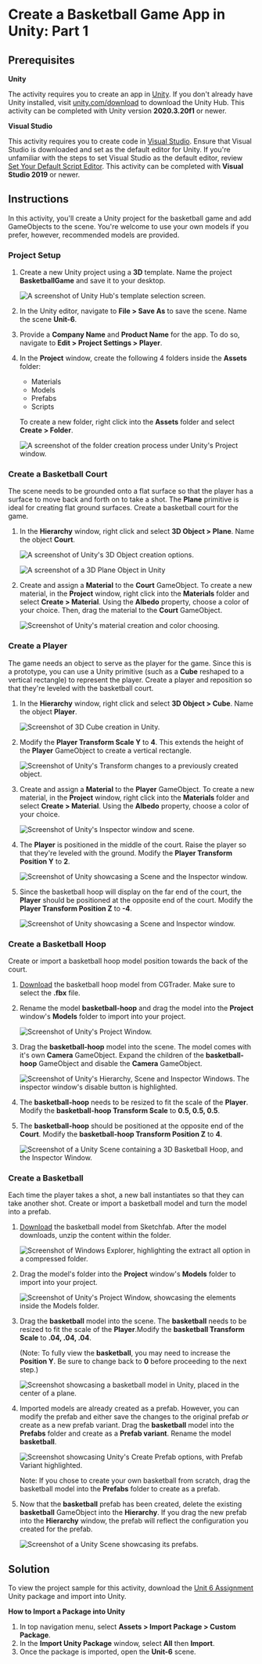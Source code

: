 # Create a Basketball Game App in Unity: Part 1

## Prerequisites

**Unity**

The activity requires you to create an app in [Unity](https://unity.com/). If you don't already have Unity installed, visit [unity.com/download](https://unity.com/download) to download the Unity Hub. This activity can be completed with Unity version **2020.3.20f1** or newer.

**Visual Studio**

This activity requires you to create code in [Visual Studio](https://visualstudio.microsoft.com/downloads/). Ensure that Visual Studio is downloaded and set as the default editor for Unity. If you're unfamiliar with the steps to set Visual Studio as the default editor, review [Set Your Default Script Editor](https://learn.unity.com/tutorial/set-your-default-script-editor-ide#612f3e91edbc2a1b4b4418ee). This activity can be completed with **Visual Studio 2019** or newer.

## Instructions

In this activity, you'll create a Unity project for the basketball game and add GameObjects to the scene. You're welcome to use your own models if you prefer, however, recommended models are provided.

### Project Setup

1. Create a new Unity project using a **3D** template. Name the project **BasketballGame** and save it to your desktop.

    ![A screenshot of Unity Hub's template selection screen.](../images/step-1.png)

1. In the Unity editor, navigate to **File > Save As** to save the scene. Name the scene **Unit-6**.
1. Provide a **Company Name** and **Product Name** for the app. To do so, navigate to **Edit > Project Settings > Player**.
1. In the **Project** window, create the following 4 folders inside the **Assets** folder:
    - Materials
    - Models
    - Prefabs
    - Scripts

    To create a new folder, right click into the **Assets** folder and select **Create > Folder**.

    ![A screenshot of the folder creation process under Unity's Project window.](../images/step-4.png)

### Create a Basketball Court

The scene needs to be grounded onto a flat surface so that the player has a surface to move back and forth on to take a shot. The **Plane** primitive is ideal for creating flat ground surfaces. Create a basketball court for the game.

1. In the **Hierarchy** window, right click and select **3D Object > Plane**. Name the object **Court**.

    ![A screenshot of Unity's 3D Object creation options.](../images/create-court.png)

    ![A screenshot of a 3D Plane Object in Unity](../images/create-court-2.png)

1. Create and assign a **Material** to the **Court** GameObject. To create a new material, in the **Project** window, right click into the **Materials** folder and select **Create > Material**. Using the **Albedo** property, choose a color of your choice. Then, drag the material to the **Court** GameObject.

    ![Screenshot of Unity's material creation and color choosing.](../images/create-court-material.png)

### Create a Player

The game needs an object to serve as the player for the game. Since this is a prototype, you can use a Unity primitive (such as a **Cube** reshaped to a vertical rectangle) to represent the player. Create a player and reposition so that they're leveled with the basketball court.

1. In the **Hierarchy** window, right click and select **3D Object > Cube**. Name the object **Player**.

    ![Screenshot of 3D Cube creation in Unity.](../images/create-player.png)

1. Modify the **Player Transform Scale Y** to **4**. This extends the height of the **Player** GameObject to create a vertical rectangle.

    ![Screenshot of Unity's Transform changes to a previously created object.](../images/player-transform.png)

1. Create and assign a **Material** to the **Player** GameObject. To create a new material, in the **Project** window, right click into the **Materials** folder and select **Create > Material**. Using the **Albedo** property, choose a color of your choice.

    ![Screenshot of Unity's Inspector window and scene.](../images/player-material.png)

1. The **Player** is positioned in the middle of the court. Raise the player so that they're leveled with the ground. Modify the **Player Transform Position Y** to **2**.

    ![Screenshot of Unity showcasing a Scene and the Inspector window.](../images/player-transform-2.png)

1. Since the basketball hoop will display on the far end of the court, the **Player** should be positioned at the opposite end of the court. Modify the **Player Transform Position Z** to **-4**.

    ![Screenshot of Unity showcasing a Scene and Inspector window.](../images/player-transform-3.jpg)

### Create a Basketball Hoop

Create or import a basketball hoop model position towards the back of the court.

1. [Download](https://www.cgtrader.com/free-3d-models/sports/equipment/basket-ball-hoop-cde8ef2d-fe2c-49db-962f-bd79d410c299) the basketball hoop model from CGTrader. Make sure to select the **.fbx** file.

1. Rename the model **basketball-hoop** and drag the model into the **Project** window's **Models** folder to import into your project.

    ![Screenshot of Unity's Project Window.](../images/hoop-model-import.jpg)

1. Drag the **basketball-hoop** model into the scene. The model comes with it's own **Camera** GameObject. Expand the children of the **basketball-hoop** GameObject and disable the **Camera** GameObject.

    ![Screenshot of Unity's Hierarchy, Scene and Inspector Windows. The inspector window's disable button is highlighted.](../images/hoop-camera-disable.jpg)

1. The **basketball-hoop** needs to be resized to fit the scale of the **Player**. Modify the **basketball-hoop Transform Scale** to **0.5, 0.5, 0.5**.

1. The **basketball-hoop** should be positioned at the opposite end of the **Court**. Modify the **basketball-hoop Transform Position Z** to **4**.

    ![Screenshot of a Unity Scene containing a 3D Basketball Hoop, and the Inspector Window.](../images/hoop-scaling-transform.jpg)

### Create a Basketball

Each time the player takes a shot, a new ball instantiates so that they can take another shot. Create or import a basketball model and turn the model into a prefab.

1. [Download](https://sketchfab.com/3d-models/basketball-536d687777f0473dbc79f00ea4a17917) the basketball model from Sketchfab. After the model downloads, unzip the content within the folder.

    ![Screenshot of Windows Explorer, highlighting the extract all option in a compressed folder.](../images/basketball-unzip.jpg)

1. Drag the model's folder into the **Project** window's **Models** folder to import into your project.

    ![Screenshot of Unity's Project Window, showcasing the elements inside the Models folder.](../images/basketball-import.jpg)

1. Drag the **basketball** model into the scene. The **basketball** needs to be resized to fit the scale of the **Player**.Modify the **basketball Transform Scale** to **.04, .04, .04**.

    (Note: To fully view the **basketball**, you may need to increase the **Position Y**. Be sure to change back to **0** before proceeding to the next step.)

    ![Screenshot showcasing a basketball model in Unity, placed in the center of a plane.](../images/basketball-scaled.jpg)

1. Imported models are already created as a prefab. However, you can modify the prefab and either save the changes to the original prefab *or* create as a new prefab variant. Drag the **basketball** model into the **Prefabs** folder and create as a **Prefab variant**. Rename the model **basketball**.

    ![Screenshot showcasing Unity's Create Prefab options, with Prefab Variant highlighted.](../images/basketball-prefab-variant.jpg)

    Note: If you chose to create your own basketball from scratch, drag the basketball model into the **Prefabs** folder to create as a prefab.

1. Now that the **basketball** prefab has been created, delete the existing **basketball** GameObject into the **Hierarchy**. If you drag the new prefab into the **Hierarchy** window, the prefab will reflect the configuration you created for the prefab.

    ![Screenshot of a Unity Scene showcasing its prefabs.](../images/basketball-new-prefab.jpg)

## Solution

To view the project sample for this activity, download the [Unit 6 Assignment](https://github.com/microsoft/xr-development-for-beginners/blob/main/Unit-6-Assignment.unitypackage) Unity package and import into Unity.

**How to Import a Package into Unity**

1. In top navigation menu, select **Assets > Import Package > Custom Package**.
1. In the **Import Unity Package** window, select **All** then **Import**. 
1. Once the package is imported, open the **Unit-6** scene.